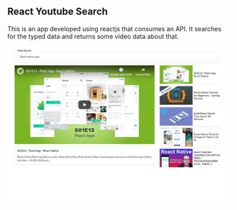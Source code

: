 ## React Youtube Search

This is an app developed using reactjs that consumes an API.
It searches for the typed data and returns some video data about that.

![alt_React-Youtube-IMG](https://github.com/paulocostajunior/react-youtube-search/blob/master/YoutubeSearchView.png)
